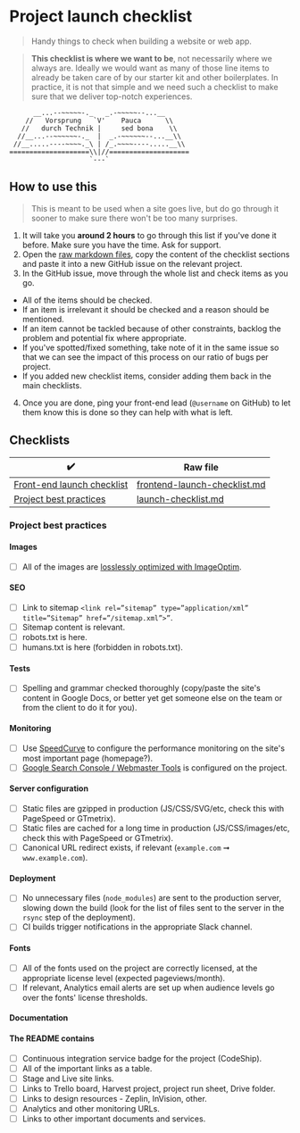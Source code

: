 # Project launch checklist

> Handy things to check when building a website or web app.

> **This checklist is where we want to be**, not necessarily where we always are. Ideally we would want as many of those line items to already be taken care of by our starter kit and other boilerplates. In practice, it is not that simple and we need such a checklist to make sure that we deliver top-notch experiences.

```
      __...--~~~~~-._   _.-~~~~~--...__
    //   Vorsprung   `V'    Pauca      \\ 
   //   durch Technik |     sed bona    \\ 
  //__...--~~~~~~-._  |  _.-~~~~~~--...__\\ 
 //__.....----~~~~._\ | /_.~~~~----.....__\\
====================\\|//====================
                    `---`  
```

## How to use this

> This is meant to be used when a site goes live, but do go through it sooner to make sure there won't be too many surprises.

1. It will take you **around 2 hours** to go through this list if you've done it before. Make sure you have the time. Ask for support.
2. Open the [raw markdown files](#checklists), copy the content of the checklist sections and paste it into a new GitHub issue on the relevant project.
3. In the GitHub issue, move through the whole list and check items as you go.
  - All of the items should be checked.
  - If an item is irrelevant it should be checked and a reason should be mentioned.
  - If an item cannot be tackled because of other constraints, backlog the problem and potential fix where appropriate.
  - If you've spotted/fixed something, take note of it in the same issue so that we can see the impact of this process on our ratio of bugs per project.
  - If you added new checklist items, consider adding them back in the main checklists.
4. Once you are done, ping your front-end lead (`@username` on GitHub) to let them know this is done so they can help with what is left.

## Checklists

|:heavy_check_mark:|Raw file|
|------------------|--------|
|[Front-end launch checklist](frontend-launch-checklist.md)|[frontend-launch-checklist.md](https://raw.githubusercontent.com/springload/frontend-starter-kit/master/docs/frontend-launch-checklist.md)|
|[Project best practices](#project-best-practices)|[launch-checklist.md](https://raw.githubusercontent.com/springload/frontend-starter-kit/master/docs/launch-checklist.md)|

### Project best practices

#### Images

- [ ] All of the images are [losslessly optimized with ImageOptim](https://imageoptim.com/).

#### SEO

- [ ] Link to sitemap `<link rel=”sitemap” type=”application/xml” title=”Sitemap” href=”/sitemap.xml”>”`.
- [ ] Sitemap content is relevant.
- [ ] robots.txt is here.
- [ ] humans.txt is here (forbidden in robots.txt).

#### Tests

- [ ] Spelling and grammar checked thoroughly (copy/paste the site's content in Google Docs, or better yet get someone else on the team or from the client to do it for you).

#### Monitoring

- [ ] Use [SpeedCurve](https://speedcurve.com) to configure the performance monitoring on the site's most important page (homepage?).
- [ ] [Google Search Console / Webmaster Tools](https://www.google.com/webmasters/tools) is configured on the project.

#### Server configuration

- [ ] Static files are gzipped in production (JS/CSS/SVG/etc, check this with PageSpeed or GTmetrix).
- [ ] Static files are cached for a long time in production (JS/CSS/images/etc, check this with PageSpeed or GTmetrix).
- [ ] Canonical URL redirect exists, if relevant (`example.com` ➞ `www.example.com`).

#### Deployment

- [ ] No unnecessary files (`node_modules`) are sent to the production server, slowing down the build (look for the list of files sent to the server in the `rsync` step of the deployment).
- [ ] CI builds trigger notifications in the appropriate Slack channel.

#### Fonts

- [ ] All of the fonts used on the project are correctly licensed, at the appropriate license level (expected pageviews/month).
- [ ] If relevant, Analytics email alerts are set up when audience levels go over the fonts' license thresholds.

#### Documentation

#### The README contains

- [ ] Continuous integration service badge for the project (CodeShip).
- [ ] All of the important links as a table.
- [ ] Stage and Live site links.
- [ ] Links to Trello board, Harvest project, project run sheet, Drive folder.
- [ ] Links to design resources - Zeplin, InVision, other.
- [ ] Analytics and other monitoring URLs.
- [ ] Links to other important documents and services.
